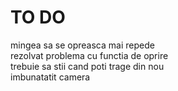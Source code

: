 # TO DO

mingea sa se opreasca mai repede <br>
rezolvat problema cu functia de oprire <br>
trebuie sa stii cand poti trage din nou<br>
imbunatatit camera<br>

